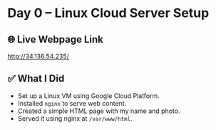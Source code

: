 
# Day 0 – Linux Cloud Server Setup

## 🌐 Live Webpage Link
http://34.136.54.235/

## ✅ What I Did

- Set up a Linux VM using Google Cloud Platform.
- Installed `nginx` to serve web content.
- Created a simple HTML page with my name and photo.
- Served it using nginx at `/var/www/html`.

